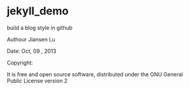 jekyll_demo
===========

build a blog style in github

Authour Jiansen Lu

Date: Oct, 09 , 2013

Copyright:

It is free and open source software, distributed under the GNU General Public License version 2
